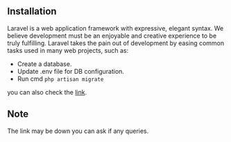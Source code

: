 ## Installation

Laravel is a web application framework with expressive, elegant syntax. We believe development must be an enjoyable and creative experience to be truly fulfilling. Laravel takes the pain out of development by easing common tasks used in many web projects, such as:

- Create a database.
- Update .env file for DB configuration.
- Run cmd `php artisan migrate`

you can also check the [link](http://va8ivedigital.bazaristan.pk/).

## Note
The link may be down you can ask if any queries.
